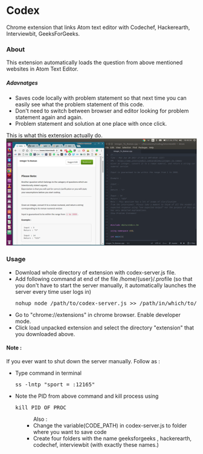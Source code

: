# Codex
Chrome extension that links Atom text editor with Codechef, Hackerearth, Interviewbit, GeeksForGeeks.

<h3>About</h3>
This extension automatically loads the question from above mentioned websites in Atom Text Editor.
<h5>Adavnatges</h5>
<ul>
<li>Saves code locally with problem statement so that next time you can easily see what the problem statement of this code.</li>
<li>Don't need to switch between browser and editor looking for problem statement again and again.</li>
<li>Problem statement and solution at one place with once click.</li>
</ul>

This is what this extension actually do.
<img src="https://raw.githubusercontent.com/dineshmakkar079/Codex/master/sample.png">

<h3>Usage</h3>
<ul>
<li>Download whole directory of extension with codex-server.js file.</li>
<li>Add following command at end of the file /home/{user}/.profile (so that you don't have to start the server manually, it automatically launches the server every time user logs in)
<pre>
nohup node /path/to/codex-server.js >> /path/in/which/to/log.log 2>&1 &
</pre>
</li>
<li>Go to "chrome://extensions" in chrome browser. Enable developer mode.</li>
<li>Click load unpacked extension and select the directory "extension" that you downloaded above.</li>
</ul>

<h4>Note : </h4> If you ever want to shut down the server manually. Follow as :
<ul>
<li>Type command in terminal <br><pre>ss -lntp "sport = :12165"</pre></li>
<li>Note the PID from above command and kill process using <br><pre>kill PID_OF_PROC</pre></li>
<ul>
<ul>Also : <br>
<li>Change the variable(CODE_PATH) in codex-server.js to folder where you want to save code</li>
<li>Create four folders with the name  geeksforgeeks ,  hackerearth, codechef, interviewbit (with exactly these names.)</li>
</ul>
